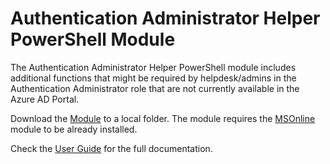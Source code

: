 # Authentication Administrator Helper PowerShell Module

The Authentication Administrator Helper PowerShell module includes additional functions that might be required by helpdesk/admins in the Authentication Administrator role that are not currently available in the Azure AD Portal.

Download the [Module](authadmin.psm1) to a local folder. The module requires the [MSOnline](https://docs.microsoft.com/en-us/powershell/module/msonline/?view=azureadps-1.0) module to be already installed.

Check the [User Guide](Docs/AuthAdmin-UserGuide.md) for the full documentation.